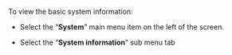 
To view the basic system information:

- Select the “**System**” main menu item on the left of the screen.

- Select the “**System information**” sub menu tab

